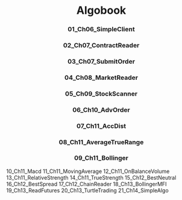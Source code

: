 <h1 align="center">Algobook</h1>

<h3 align="center">01_Ch06_SimpleClient</h3>

<h3 align="center">02_Ch07_ContractReader</h3>

<h3 align="center">03_Ch07_SubmitOrder</h3>

<h3 align="center">04_Ch08_MarketReader</h3>

<h3 align="center">05_Ch09_StockScanner</h3>

<h3 align="center">06_Ch10_AdvOrder</h3>

<h3 align="center">07_Ch11_AccDist</h3>

<h3 align="center">08_Ch11_AverageTrueRange</h3>

<h3 align="center">09_Ch11_Bollinger</h3>

10_Ch11_Macd
11_Ch11_MovingAverage
12_Ch11_OnBalanceVolume
13_Ch11_RelativeStrength
14_Ch11_TrueStrength
15_Ch12_BestNeutral
16_Ch12_BestSpread
17_Ch12_ChainReader
18_Ch13_BollingerMFI
19_Ch13_ReadFutures
20_Ch13_TurtleTrading
21_Ch14_SimpleAlgo
